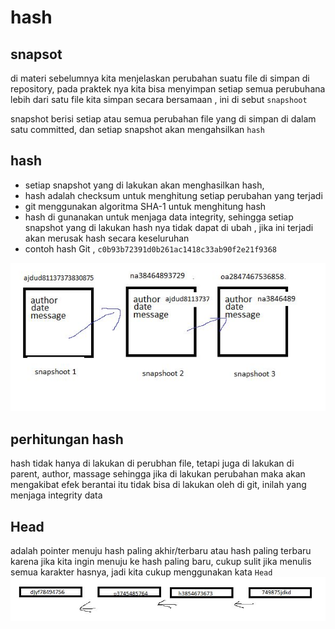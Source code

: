 # hash

## snapsot
di materi sebelumnya kita menjelaskan  perubahan suatu file di simpan di repository, pada praktek nya kita bisa menyimpan setiap semua perubuhana lebih dari satu file kita simpan secara bersamaan , ini di sebut `snapshoot`

snapshot berisi setiap atau semua perubahan file yang di simpan di dalam satu committed, dan setiap snapshot akan mengahsilkan `hash`


## hash
- setiap snapshot yang di lakukan akan menghasilkan hash,
- hash adalah checksum untuk menghitung setiap perubahan yang terjadi 
- git menggunakan algoritma SHA-1 untuk menghitung hash
- hash di gunanakan untuk menjaga data integrity, sehingga setiap snapshot yang di lakukan hash nya tidak dapat di ubah , jika ini terjadi akan merusak hash secara keseluruhan
- contoh hash Git , `c0b93b72391d0b261ac1418c33ab90f2e21f9368`


![diagram snapshoot](./foto/diagram_snapshoot.JPG)


## perhitungan hash
hash tidak hanya di lakukan di perubhan file, tetapi juga di lakukan di parent, author, massage
sehingga jika di lakukan perubahan maka akan mengakibat efek berantai
itu tidak bisa di lakukan oleh di git, inilah yang menjaga integrity data 

## Head
adalah pointer menuju hash paling akhir/terbaru
atau hash paling terbaru
karena jika kita ingin menuju ke hash paling baru, cukup sulit jika menulis semua karakter hasnya, jadi kita cukup menggunakan kata `Head`
![head](./foto/git_head.JPG)